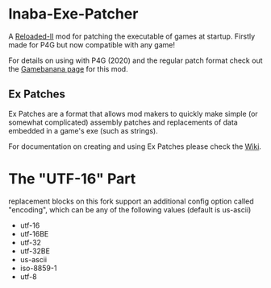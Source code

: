 # Inaba-Exe-Patcher
A [Reloaded-II](https://github.com/Reloaded-Project/Reloaded-II) mod for patching the executable of games at startup. Firstly made for P4G but now compatible with any game! 

For details on using with P4G (2020) and the regular patch format check out the [Gamebanana page](https://gamebanana.com/tools/6872) for this mod.

## Ex Patches
Ex Patches are a format that allows mod makers to quickly make simple (or somewhat complicated) assembly patches and replacements of data embedded in a game's exe (such as strings). 

For documentation on creating and using Ex Patches please check the [Wiki](https://github.com/TekkaGB/Inaba-Exe-Patcher/wiki).

# The "UTF-16" Part
replacement blocks on this fork support an additional config option called "encoding", which can be any of the following values (default is us-ascii)
- utf-16
- utf-16BE
- utf-32
- utf-32BE
- us-ascii
- iso-8859-1
- utf-8
